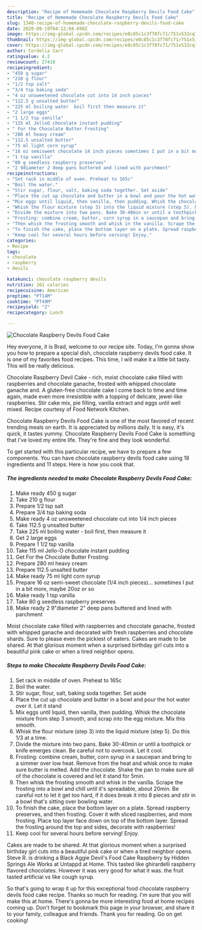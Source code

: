 ```yaml
---
description: "Recipe of Homemade Chocolate Raspberry Devils Food Cake"
title: "Recipe of Homemade Chocolate Raspberry Devils Food Cake"
slug: 1340-recipe-of-homemade-chocolate-raspberry-devils-food-cake
date: 2020-09-19T04:12:04.698Z
image: https://img-global.cpcdn.com/recipes/e8c85c1c3f78fc71/751x532cq70/chocolate-raspberry-devils-food-cake-recipe-main-photo.jpg
thumbnail: https://img-global.cpcdn.com/recipes/e8c85c1c3f78fc71/751x532cq70/chocolate-raspberry-devils-food-cake-recipe-main-photo.jpg
cover: https://img-global.cpcdn.com/recipes/e8c85c1c3f78fc71/751x532cq70/chocolate-raspberry-devils-food-cake-recipe-main-photo.jpg
author: Cordelia Carr
ratingvalue: 4.2
reviewcount: 27410
recipeingredient:
- "450 g sugar"
- "210 g flour"
- "1/2 tsp salt"
- "3/4 tsp baking soda"
- "4 oz unsweetened chocolate cut into 14 inch pieces"
- "112.5 g unsalted butter"
- "225 ml boiling water  boil first then measure it"
- "2 large eggs"
- "1 1/2 tsp vanilla"
- "115 ml JelloO chocolate instant pudding"
- " For the Chocolate Butter Frosting"
- "280 ml heavy cream"
- "112.5 unsalted butter"
- "75 ml light corn syrup"
- "16 oz semisweet chocolate 14 inch pieces sometimes I put in a bit more maybe 20oz or so"
- "1 tsp vanilla"
- "80 g seedless raspberry preserves"
- "2 9diameter 2 deep pans buttered and lined with parchment"
recipeinstructions:
- "Set rack in middle of oven. Preheat to 165c"
- "Boil the water."
- "Stir sugar, flour, salt, baking soda together. Set aside"
- "Place the cut up chocolate and butter in a bowl and pour the hot water over it. Let it stand"
- "Mix eggs until liquid, then vanilla, then pudding. Whisk the chocolate mixture from step 3 smooth, and scrap into the egg mixture. Mix this smooth."
- "Whisk the flour mixture (step 3) into the liquid mixture (step 5). Do this 1/3 at a time."
- "Divide the mixture into two pans. Bake 30-40min or until a toothpick or knife emerges clean. Be careful not to overcook. Let it cool."
- "Frosting: combine cream, butter, corn syrup in a saucepan and bring to a simmer over low heat. Remove from the heat and whisk once to make sure butter is melted. Add the chocolate. Shake the pan to make sure all of the chocolate is covered and let it stand for 5min."
- "Then whisk the frosting smooth and whisk in the vanilla. Scrape the frosting into a bowl and chill until it&#39;s spreadable, about 20min. Be careful not to let it get too hard, if it does break it into 8 pieces and stir in a bowl that&#39;s sitting over bowling water."
- "To finish the cake, place the bottom layer on a plate. Spread raspberry preserves, and then frosting. Cover it with sliced raspberries, and more frosting. Place top layer face down on top of the bottom layer. Spread the frosting around the top and sides, decorate with raspberries!"
- "Keep cool for several hours before serving! Enjoy."
categories:
- Recipe
tags:
- chocolate
- raspberry
- devils

katakunci: chocolate raspberry devils 
nutrition: 161 calories
recipecuisine: American
preptime: "PT14M"
cooktime: "PT49M"
recipeyield: "2"
recipecategory: Lunch

---
```



![Chocolate Raspberry Devils Food Cake](https://img-global.cpcdn.com/recipes/e8c85c1c3f78fc71/751x532cq70/chocolate-raspberry-devils-food-cake-recipe-main-photo.jpg)

Hey everyone, it is Brad, welcome to our recipe site. Today, I'm gonna show you how to prepare a special dish, chocolate raspberry devils food cake. It is one of my favorites food recipes. This time, I will make it a little bit tasty. This will be really delicious.

Chocolate Raspberry Devil Cake - rich, moist chocolate cake filled with raspberries and chocolate ganache, frosted with whipped chocolate ganache and. A gluten-free chocolate cake I come back to time and time again, made even more irresistible with a topping of delicate, jewel-like raspberries. Stir cake mix, pie filling, vanilla extract and eggs until well mixed. Recipe courtesy of Food Network Kitchen.

Chocolate Raspberry Devils Food Cake is one of the most favored of recent trending meals on earth. It is appreciated by millions daily. It is easy, it's quick, it tastes yummy. Chocolate Raspberry Devils Food Cake is something that I've loved my entire life. They're fine and they look wonderful.


To get started with this particular recipe, we have to prepare a few components. You can have chocolate raspberry devils food cake using 18 ingredients and 11 steps. Here is how you cook that.

<!--inarticleads1-->

##### The ingredients needed to make Chocolate Raspberry Devils Food Cake:

1. Make ready 450 g sugar
1. Take 210 g flour
1. Prepare 1/2 tsp salt
1. Prepare 3/4 tsp baking soda
1. Make ready 4 oz unsweetened chocolate cut into 1/4 inch pieces
1. Take 112.5 g unsalted butter
1. Take 225 ml boiling water - boil first, then measure it
1. Get 2 large eggs
1. Prepare 1 1/2 tsp vanilla
1. Take 115 ml Jello-O chocolate instant pudding
1. Get  For the Chocolate Butter Frosting:
1. Prepare 280 ml heavy cream
1. Prepare 112.5 unsalted butter
1. Make ready 75 ml light corn syrup
1. Prepare 16 oz semi-sweet chocolate (1/4 inch pieces)... sometimes I put in a bit more, maybe 20oz or so
1. Make ready 1 tsp vanilla
1. Take 80 g seedless raspberry preserves
1. Make ready 2 9&#34;diameter 2&#34; deep pans buttered and lined with parchment


Moist chocolate cake filled with raspberries and chocolate ganache, frosted with whipped ganache and decorated with fresh raspberries and chocolate shards. Sure to please even the pickiest of eaters. Cakes are made to be shared. At that glorious moment when a surprised birthday girl cuts into a beautiful pink cake or when a tired neighbor opens. 

<!--inarticleads2-->

##### Steps to make Chocolate Raspberry Devils Food Cake:

1. Set rack in middle of oven. Preheat to 165c
1. Boil the water.
1. Stir sugar, flour, salt, baking soda together. Set aside
1. Place the cut up chocolate and butter in a bowl and pour the hot water over it. Let it stand
1. Mix eggs until liquid, then vanilla, then pudding. Whisk the chocolate mixture from step 3 smooth, and scrap into the egg mixture. Mix this smooth.
1. Whisk the flour mixture (step 3) into the liquid mixture (step 5). Do this 1/3 at a time.
1. Divide the mixture into two pans. Bake 30-40min or until a toothpick or knife emerges clean. Be careful not to overcook. Let it cool.
1. Frosting: combine cream, butter, corn syrup in a saucepan and bring to a simmer over low heat. Remove from the heat and whisk once to make sure butter is melted. Add the chocolate. Shake the pan to make sure all of the chocolate is covered and let it stand for 5min.
1. Then whisk the frosting smooth and whisk in the vanilla. Scrape the frosting into a bowl and chill until it&#39;s spreadable, about 20min. Be careful not to let it get too hard, if it does break it into 8 pieces and stir in a bowl that&#39;s sitting over bowling water.
1. To finish the cake, place the bottom layer on a plate. Spread raspberry preserves, and then frosting. Cover it with sliced raspberries, and more frosting. Place top layer face down on top of the bottom layer. Spread the frosting around the top and sides, decorate with raspberries!
1. Keep cool for several hours before serving! Enjoy.


Cakes are made to be shared. At that glorious moment when a surprised birthday girl cuts into a beautiful pink cake or when a tired neighbor opens. Steve R. is drinking a Black Aggie Devil&#39;s Food Cake Raspberry by Hidden Springs Ale Works at Untappd at Home. This tasted like ghirardelli raspberry flavored chocolates. However it was very good for what it was. the fruit tasted artificial vs like cough syrup. 

So that's going to wrap it up for this exceptional food chocolate raspberry devils food cake recipe. Thanks so much for reading. I'm sure that you will make this at home. There's gonna be more interesting food at home recipes coming up. Don't forget to bookmark this page in your browser, and share it to your family, colleague and friends. Thank you for reading. Go on get cooking!

